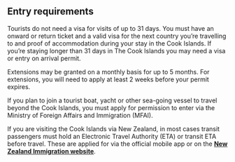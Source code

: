 ## Entry requirements

Tourists do not need a visa for visits of up to 31 days. You must have an onward or return ticket and a valid visa for the next country you’re travelling to and proof of accommodation during your stay in the Cook Islands. If you’re staying longer than 31 days in The Cook Islands you may need a visa or entry on arrival permit.

Extensions may be granted on a monthly basis for up to 5 months. For extensions, you will need to apply at least 2 weeks before your permit expires.

If you plan to join a tourist boat, yacht or other sea-going vessel to travel beyond the Cook Islands, you must apply for permission to enter via the Ministry of Foreign Affairs and Immigration (MFAI).

If you are visiting the Cook Islands via New Zealand, in most cases transit passengers must hold an Electronic Travel Authority (ETA) or transit ETA before travel. These are applied for via the official mobile app or on the [**New Zealand Immigration website**](https://www.immigration.govt.nz/new-zealand-visas/apply-for-a-visa/about-visa/nzeta.).